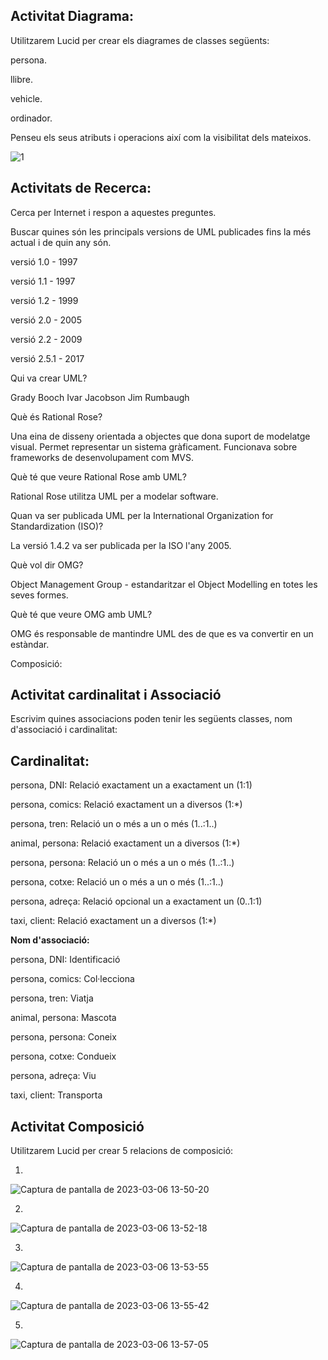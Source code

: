 Activitat Diagrama:
---
Utilitzarem Lucid per crear els diagrames de classes següents:


persona.

llibre.

vehicle.

ordinador.

Penseu els seus atributs i operacions així com la visibilitat dels mateixos.

![1](https://user-images.githubusercontent.com/113585897/223164017-eaf00726-b1ef-45dd-8860-f22524339e0a.PNG)


Activitats de Recerca:
---

Cerca per Internet i respon a aquestes preguntes.

Buscar quines són les principals versions de UML publicades fins la més actual i de quin any són.

versió 1.0 - 1997

versió 1.1 - 1997

versió 1.2 - 1999

versió 2.0 - 2005

versió 2.2 - 2009

versió 2.5.1 - 2017

Qui va crear UML?

Grady Booch
Ivar Jacobson
Jim Rumbaugh


Què és Rational Rose?

Una eina de disseny orientada a objectes que dona suport de modelatge visual. Permet representar un sistema gràficament. Funcionava sobre frameworks de desenvolupament com MVS.


Què té que veure Rational Rose amb UML?

Rational Rose utilitza UML per a modelar software.


Quan va ser publicada UML per la International Organization for Standardization (ISO)?


La versió 1.4.2 va ser publicada per la ISO l'any 2005.

Què vol dir OMG?

Object Management Group - estandaritzar el Object Modelling en totes les seves formes.


Què té que veure OMG amb UML?

OMG és responsable de mantindre UML des de que es va convertir en un estàndar.



Composició:

**Activitat cardinalitat i Associació**
---

Escrivim quines associacions poden tenir les següents classes, nom d'associació i cardinalitat:


**Cardinalitat:**
---

persona, DNI: Relació exactament un a exactament un (1:1)

persona, comics: Relació exactament un a diversos (1:*)

persona, tren: Relació un o més a un o més (1..:1..)

animal, persona: Relació exactament un a diversos (1:*)

persona, persona: Relació un o més a un o més (1..:1..)

persona, cotxe: Relació un o més a un o més (1..:1..)

persona, adreça: Relació opcional un a exactament un (0..1:1)

taxi, client: Relació exactament un a diversos (1:*)



**Nom d'associació:**

persona, DNI: Identificació

persona, comics: Col·lecciona

persona, tren: Viatja

animal, persona: Mascota

persona, persona: Coneix

persona, cotxe: Condueix

persona, adreça: Viu

taxi, client: Transporta




**Activitat Composició**
---

Utilitzarem Lucid per crear 5 relacions de composició:


1.
![Captura de pantalla de 2023-03-06 13-50-20](https://user-images.githubusercontent.com/113585897/223116777-5425f411-4962-424c-901c-0effd28cd623.png)

2.
![Captura de pantalla de 2023-03-06 13-52-18](https://user-images.githubusercontent.com/113585897/223116780-5cceb45e-9cc0-453e-91b3-34757794e02e.png)


3.
![Captura de pantalla de 2023-03-06 13-53-55](https://user-images.githubusercontent.com/113585897/223116782-985f4a50-1176-4bc7-80d1-e12fc4eb45dd.png)

4.
![Captura de pantalla de 2023-03-06 13-55-42](https://user-images.githubusercontent.com/113585897/223116783-99622d87-5730-4a8b-8e4a-5e10724493f5.png)


5.
![Captura de pantalla de 2023-03-06 13-57-05](https://user-images.githubusercontent.com/113585897/223116785-44e82e99-cc0c-449a-bbba-2b866467a584.png)


